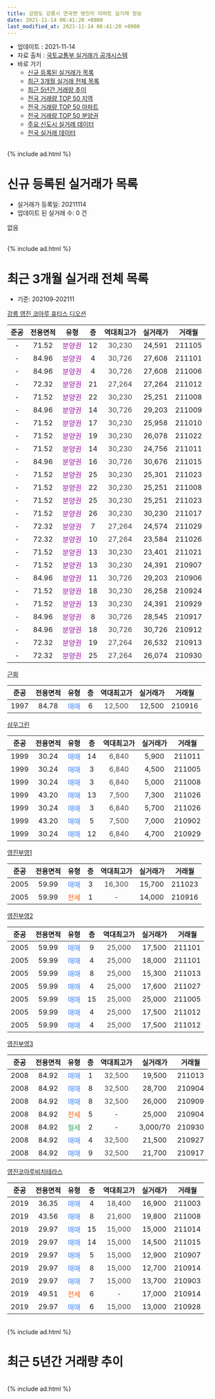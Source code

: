 ```yaml
---
title: 강원도 강릉시 연곡면 영진리 아파트 실거래 정보
date: 2021-11-14 06:41:20 +0900
last_modified_at: 2021-11-14 06:41:20 +0900
---
```


* 업데이트 : 2021-11-14
* 자료 출처 : [국토교통부 실거래가 공개시스템](http://rt.molit.go.kr)
* 바로 가기
    * [신규 등록된 실거래가 목록](#신규-등록된-실거래가-목록)
    * [최근 3개월 실거래 전체 목록](#최근-3개월-실거래-전체-목록)
    * [최근 5년간 거래량 추이](#최근-5년간-거래량-추이)
    * [전국 거래량 TOP 50 지역](https://inasie.github.io/apt-trade-info/최근-3개월-전국에서-가장-거래가-많이-발생한-지역)
    * [전국 거래량 TOP 50 아파트](https://inasie.github.io/apt-trade-info/최근-3개월-전국에서-가장-거래가-많이-발생한-아파트)
    * [전국 거래량 TOP 50 분양권](https://inasie.github.io/apt-trade-info/최근-3개월-전국에서-가장-거래가-많이-발생한-분양권)
    * [주요 신도시 실거래 데이터](https://inasie.github.io/apt-trade-info/주요-신도시)
    * [전국 실거래 데이터](https://inasie.github.io/apt-trade-info/전국)
<br>
{% include ad.html %}
<br>

# 신규 등록된 실거래가 목록
* 실거래가 등록일: 20211114
* 업데이트 된 실거래 수: 0 건

없음

<br>
{% include ad.html %}
<br>

# 최근 3개월 실거래 전체 목록
* 기준: 202109-202111


[강릉 영진 코아루 휴티스 디오션](https://search.naver.com/search.naver?query=%EA%B0%95%EC%9B%90%EB%8F%84+%EA%B0%95%EB%A6%89%EC%8B%9C+%EC%97%B0%EA%B3%A1%EB%A9%B4+%EC%98%81%EC%A7%84%EB%A6%AC+%EA%B0%95%EB%A6%89+%EC%98%81%EC%A7%84+%EC%BD%94%EC%95%84%EB%A3%A8+%ED%9C%B4%ED%8B%B0%EC%8A%A4+%EB%94%94%EC%98%A4%EC%85%98)

|준공|전용면적|유형|층|역대최고가|실거래가|거래월|
|:---:|:---:|:---:|:---:|:---:|:---:|:---:|
|-|71.52|<span style="color:#9C11A5">분양권</span>|12|<span style="color:#444444">30,230</span>|24,591|211105|
|-|84.96|<span style="color:#9C11A5">분양권</span>|4|<span style="color:#444444">30,726</span>|27,608|211101|
|-|84.96|<span style="color:#9C11A5">분양권</span>|4|<span style="color:#444444">30,726</span>|27,608|211006|
|-|72.32|<span style="color:#9C11A5">분양권</span>|21|<span style="color:#444444">27,264</span>|27,264|211012|
|-|71.52|<span style="color:#9C11A5">분양권</span>|22|<span style="color:#444444">30,230</span>|25,251|211008|
|-|84.96|<span style="color:#9C11A5">분양권</span>|14|<span style="color:#444444">30,726</span>|29,203|211009|
|-|71.52|<span style="color:#9C11A5">분양권</span>|17|<span style="color:#444444">30,230</span>|25,958|211010|
|-|71.52|<span style="color:#9C11A5">분양권</span>|19|<span style="color:#444444">30,230</span>|26,078|211022|
|-|71.52|<span style="color:#9C11A5">분양권</span>|14|<span style="color:#444444">30,230</span>|24,756|211011|
|-|84.96|<span style="color:#9C11A5">분양권</span>|16|<span style="color:#444444">30,726</span>|30,676|211015|
|-|71.52|<span style="color:#9C11A5">분양권</span>|25|<span style="color:#444444">30,230</span>|25,301|211023|
|-|71.52|<span style="color:#9C11A5">분양권</span>|22|<span style="color:#444444">30,230</span>|25,251|211008|
|-|71.52|<span style="color:#9C11A5">분양권</span>|25|<span style="color:#444444">30,230</span>|25,251|211023|
|-|71.52|<span style="color:#9C11A5">분양권</span>|26|<span style="color:#444444">30,230</span>|30,230|211017|
|-|72.32|<span style="color:#9C11A5">분양권</span>|7|<span style="color:#444444">27,264</span>|24,574|211029|
|-|72.32|<span style="color:#9C11A5">분양권</span>|10|<span style="color:#444444">27,264</span>|23,584|211026|
|-|71.52|<span style="color:#9C11A5">분양권</span>|13|<span style="color:#444444">30,230</span>|23,401|211021|
|-|71.52|<span style="color:#9C11A5">분양권</span>|13|<span style="color:#444444">30,230</span>|24,391|210907|
|-|84.96|<span style="color:#9C11A5">분양권</span>|11|<span style="color:#444444">30,726</span>|29,203|210906|
|-|71.52|<span style="color:#9C11A5">분양권</span>|18|<span style="color:#444444">30,230</span>|26,258|210924|
|-|71.52|<span style="color:#9C11A5">분양권</span>|13|<span style="color:#444444">30,230</span>|24,391|210929|
|-|84.96|<span style="color:#9C11A5">분양권</span>|8|<span style="color:#444444">30,726</span>|28,545|210917|
|-|84.96|<span style="color:#9C11A5">분양권</span>|18|<span style="color:#444444">30,726</span>|30,726|210912|
|-|72.32|<span style="color:#9C11A5">분양권</span>|19|<span style="color:#444444">27,264</span>|26,532|210913|
|-|72.32|<span style="color:#9C11A5">분양권</span>|25|<span style="color:#444444">27,264</span>|26,074|210930|

[근화](https://search.naver.com/search.naver?query=%EA%B0%95%EC%9B%90%EB%8F%84+%EA%B0%95%EB%A6%89%EC%8B%9C+%EC%97%B0%EA%B3%A1%EB%A9%B4+%EC%98%81%EC%A7%84%EB%A6%AC+%EA%B7%BC%ED%99%94)

|준공|전용면적|유형|층|역대최고가|실거래가|거래월|
|:---:|:---:|:---:|:---:|:---:|:---:|:---:|
|1997|84.78|<span style="color:#4285f3">매매</span>|6|<span style="color:#444444">12,500</span>|12,500|210916|

[삼우그린](https://search.naver.com/search.naver?query=%EA%B0%95%EC%9B%90%EB%8F%84+%EA%B0%95%EB%A6%89%EC%8B%9C+%EC%97%B0%EA%B3%A1%EB%A9%B4+%EC%98%81%EC%A7%84%EB%A6%AC+%EC%82%BC%EC%9A%B0%EA%B7%B8%EB%A6%B0)

|준공|전용면적|유형|층|역대최고가|실거래가|거래월|
|:---:|:---:|:---:|:---:|:---:|:---:|:---:|
|1999|30.24|<span style="color:#4285f3">매매</span>|14|<span style="color:#444444">6,840</span>|5,900|211011|
|1999|30.24|<span style="color:#4285f3">매매</span>|3|<span style="color:#444444">6,840</span>|4,500|211005|
|1999|30.24|<span style="color:#4285f3">매매</span>|3|<span style="color:#444444">6,840</span>|5,000|211008|
|1999|43.20|<span style="color:#4285f3">매매</span>|13|<span style="color:#444444">7,500</span>|7,300|211026|
|1999|30.24|<span style="color:#4285f3">매매</span>|3|<span style="color:#444444">6,840</span>|5,700|211026|
|1999|43.20|<span style="color:#4285f3">매매</span>|5|<span style="color:#444444">7,500</span>|7,000|210902|
|1999|30.24|<span style="color:#4285f3">매매</span>|12|<span style="color:#444444">6,840</span>|4,700|210929|

[영진부영1](https://search.naver.com/search.naver?query=%EA%B0%95%EC%9B%90%EB%8F%84+%EA%B0%95%EB%A6%89%EC%8B%9C+%EC%97%B0%EA%B3%A1%EB%A9%B4+%EC%98%81%EC%A7%84%EB%A6%AC+%EC%98%81%EC%A7%84%EB%B6%80%EC%98%811)

|준공|전용면적|유형|층|역대최고가|실거래가|거래월|
|:---:|:---:|:---:|:---:|:---:|:---:|:---:|
|2005|59.99|<span style="color:#4285f3">매매</span>|3|<span style="color:#444444">16,300</span>|15,700|211023|
|2005|59.99|<span style="color:#ff5a00">전세</span>|1|<span style="color:#444444">-</span>|14,000|210916|

[영진부영2](https://search.naver.com/search.naver?query=%EA%B0%95%EC%9B%90%EB%8F%84+%EA%B0%95%EB%A6%89%EC%8B%9C+%EC%97%B0%EA%B3%A1%EB%A9%B4+%EC%98%81%EC%A7%84%EB%A6%AC+%EC%98%81%EC%A7%84%EB%B6%80%EC%98%812)

|준공|전용면적|유형|층|역대최고가|실거래가|거래월|
|:---:|:---:|:---:|:---:|:---:|:---:|:---:|
|2005|59.99|<span style="color:#4285f3">매매</span>|9|<span style="color:#444444">25,000</span>|17,500|211101|
|2005|59.99|<span style="color:#4285f3">매매</span>|4|<span style="color:#444444">25,000</span>|18,000|211101|
|2005|59.99|<span style="color:#4285f3">매매</span>|8|<span style="color:#444444">25,000</span>|15,300|211013|
|2005|59.99|<span style="color:#4285f3">매매</span>|4|<span style="color:#444444">25,000</span>|17,600|211027|
|2005|59.99|<span style="color:#4285f3">매매</span>|15|<span style="color:#444444">25,000</span>|25,000|211005|
|2005|59.99|<span style="color:#4285f3">매매</span>|4|<span style="color:#444444">25,000</span>|17,500|211012|
|2005|59.99|<span style="color:#4285f3">매매</span>|4|<span style="color:#444444">25,000</span>|17,500|211012|


<script async src="//pagead2.googlesyndication.com/pagead/js/adsbygoogle.js"></script>
<!-- 기본 -->
<ins class="adsbygoogle"
     style="display:block"
     data-ad-client="ca-pub-2446590836940007"
     data-ad-slot="1659523306"
     data-ad-format="auto"
     data-full-width-responsive="true"></ins>
<script>
(adsbygoogle = window.adsbygoogle || []).push({});
</script>


[영진부영3](https://search.naver.com/search.naver?query=%EA%B0%95%EC%9B%90%EB%8F%84+%EA%B0%95%EB%A6%89%EC%8B%9C+%EC%97%B0%EA%B3%A1%EB%A9%B4+%EC%98%81%EC%A7%84%EB%A6%AC+%EC%98%81%EC%A7%84%EB%B6%80%EC%98%813)

|준공|전용면적|유형|층|역대최고가|실거래가|거래월|
|:---:|:---:|:---:|:---:|:---:|:---:|:---:|
|2008|84.92|<span style="color:#4285f3">매매</span>|1|<span style="color:#444444">32,500</span>|19,500|211013|
|2008|84.92|<span style="color:#4285f3">매매</span>|8|<span style="color:#444444">32,500</span>|28,700|210904|
|2008|84.92|<span style="color:#4285f3">매매</span>|8|<span style="color:#444444">32,500</span>|26,000|210909|
|2008|84.92|<span style="color:#ff5a00">전세</span>|5|<span style="color:#444444">-</span>|25,000|210904|
|2008|84.92|<span style="color:#34a853">월세</span>|2|<span style="color:#444444">-</span>|3,000/70|210930|
|2008|84.92|<span style="color:#4285f3">매매</span>|4|<span style="color:#444444">32,500</span>|21,500|210927|
|2008|84.92|<span style="color:#4285f3">매매</span>|9|<span style="color:#444444">32,500</span>|21,700|210917|

[영진코아루비치테라스](https://search.naver.com/search.naver?query=%EA%B0%95%EC%9B%90%EB%8F%84+%EA%B0%95%EB%A6%89%EC%8B%9C+%EC%97%B0%EA%B3%A1%EB%A9%B4+%EC%98%81%EC%A7%84%EB%A6%AC+%EC%98%81%EC%A7%84%EC%BD%94%EC%95%84%EB%A3%A8%EB%B9%84%EC%B9%98%ED%85%8C%EB%9D%BC%EC%8A%A4)

|준공|전용면적|유형|층|역대최고가|실거래가|거래월|
|:---:|:---:|:---:|:---:|:---:|:---:|:---:|
|2019|36.35|<span style="color:#4285f3">매매</span>|4|<span style="color:#444444">18,400</span>|16,900|211003|
|2019|43.56|<span style="color:#4285f3">매매</span>|8|<span style="color:#444444">21,600</span>|19,800|211008|
|2019|29.97|<span style="color:#4285f3">매매</span>|15|<span style="color:#444444">15,000</span>|15,000|211014|
|2019|29.97|<span style="color:#4285f3">매매</span>|14|<span style="color:#444444">15,000</span>|14,500|211015|
|2019|29.97|<span style="color:#4285f3">매매</span>|5|<span style="color:#444444">15,000</span>|12,900|210907|
|2019|29.97|<span style="color:#4285f3">매매</span>|8|<span style="color:#444444">15,000</span>|12,700|210914|
|2019|29.97|<span style="color:#4285f3">매매</span>|7|<span style="color:#444444">15,000</span>|13,700|210903|
|2019|49.51|<span style="color:#ff5a00">전세</span>|6|<span style="color:#444444">-</span>|17,000|210914|
|2019|29.97|<span style="color:#4285f3">매매</span>|6|<span style="color:#444444">15,000</span>|13,000|210928|


<br>
{% include ad.html %}
<br>

# 최근 5년간 거래량 추이


<div style="width:100%;">
    <canvas id="deal_progress" height="200"></canvas>
</div>

<script>
new Chart(document.getElementById("deal_progress"), {
    type: 'line',
    data: {
        labels: ['201611','201612','201701','201702','201703','201704','201705','201706','201707','201708','201709','201710','201711','201712','201801','201802','201803','201804','201805','201806','201807','201808','201809','201810','201811','201812','201901','201902','201903','201904','201905','201906','201907','201908','201909','201910','201911','201912','202001','202002','202003','202004','202005','202006','202007','202008','202009','202010','202011','202012','202101','202102','202103','202104','202105','202106','202107','202108','202109','202110','202111'],
        datasets: [{
            label: '매매',
            pointRadius: 1,
            data: [3, 7, 8, 10, 3, 11, 11, 7, 11, 10, 9, 3, 8, 8, 6, 6, 11, 9, 6, 8, 6, 11, 11, 7, 12, 17, 19, 7, 12, 6, 5, 3, 3, 4, 5, 9, 14, 5, 9, 17, 15, 12, 10, 17, 13, 17, 12, 16, 10, 20, 12, 18, 17, 60, 48, 37, 18, 31, 19, 31, 4],
            borderColor: "rgba(255, 201, 14, 1)",
            backgroundColor: "rgba(255, 201, 14, 0.5)",
            fill: false,
            lineTension: 0
        },{
            label: '전월세',
            pointRadius: 1,
            data: [20, 7, 13, 9, 12, 8, 7, 7, 13, 14, 6, 4, 5, 3, 7, 5, 11, 8, 11, 5, 6, 9, 7, 7, 11, 2, 2, 5, 12, 6, 3, 3, 8, 4, 7, 4, 3, 3, 7, 6, 10, 8, 7, 7, 3, 8, 3, 6, 2, 2, 3, 4, 9, 10, 10, 5, 3, 9, 4, 0, 0],
            borderColor: "rgba(0, 141, 185, 1)",
            backgroundColor: "rgba(0, 141, 185, 0.5)",
            fill: false,
            lineTension: 0
        }
        ]
    },
    options: {
        responsive: true,
        title: {
            display: false
        },
        tooltips: {
            mode: 'index',
            intersect: false
        },
        hover: {
            mode: 'nearest',
            intersect: true
        },
        scales: {
            xAxes: [{
                display: true,
                scaleLabel: {
                    display: true,
                    labelString: '년/월'
                }
            }],
            yAxes: [{
                display: true,
                ticks: {
                    suggestedMin: 0,
                },
                scaleLabel: {
                    display: true,
                    labelString: '실거래 수'
                }
            }]
        }
    }
});

</script>


<br>
{% include ad.html %}
<br>


